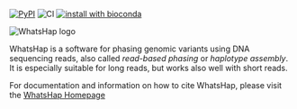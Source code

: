 [![PyPI](https://img.shields.io/pypi/v/whatshap.svg)](https://pypi.python.org/pypi/whatshap)
![CI](https://github.com/whatshap/whatshap/workflows/CI/badge.svg)
[![install with bioconda](https://img.shields.io/badge/install%20with-bioconda-brightgreen.svg)](http://bioconda.github.io/recipes/whatshap/README.html)

![WhatsHap logo](https://bitbucket.org/repo/8AjxBd/images/543323972-whatshap_logo.png)

WhatsHap is a software for phasing genomic variants using DNA sequencing
reads, also called *read-based phasing* or *haplotype assembly*. It is
especially suitable for long reads, but works also well with short reads.

For documentation and information on how to cite WhatsHap, please visit the [WhatsHap Homepage](https://whatshap.readthedocs.io/)
